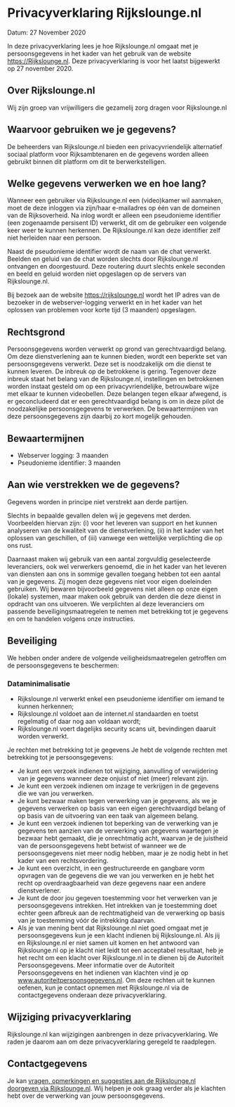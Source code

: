 # Privacyverklaring Rijkslounge.nl

Datum: 27 November 2020

In deze privacyverklaring lees je hoe Rijkslounge.nl omgaat met je persoonsgegevens in het kader van het gebruik van de website https://Rijkslounge.nl.
Deze privacyverklaring is voor het laatst bijgewerkt op 27 november 2020.

## Over Rijkslounge.nl
Wij zijn groep van vrijwilligers die gezamelij zorg dragen voor Rijkslounge.nl

## Waarvoor gebruiken we je gegevens?
De beheerders van Rijkslounge.nl bieden een privacyvriendelijk alternatief sociaal platform voor Rijksambtenaren en de gegevens worden alleen gebruikt binnen dit platform om dit te berwerkstelligen. 
 
## Welke gegevens verwerken we en hoe lang?
Wanneer een gebruiker via  Rijkslounge.nl een (video)kamer wil aanmaken, moet de deze inloggen via zijn/haar e-mailadres op één van de domeinen van de Rijksoverheid. Na inlog wordt er alleen een pseudonieme identifier (een zogenaamde persisent ID) verwerkt, dit om de gebruiker een volgende keer weer te kunnen herkennen. De  Rijkslounge.nl kan deze identifier zelf niet herleiden naar een persoon.

Naast de pseudonieme identifier wordt de naam van de chat verwerkt. Beelden en geluid van de chat worden slechts door Rijkslounge.nl ontvangen en doorgestuurd. Deze routering duurt slechts enkele seconden en beeld en geluid worden niet opgeslagen op de servers van Rijkslounge.nl.

Bij bezoek aan de website https://rijkslounge.nl wordt het IP adres van de bezoeker in de webserver-logging verwerkt en in het kader van het oplossen van problemen voor korte tijd (3 maanden) opgeslagen.

## Rechtsgrond
Persoonsgegevens worden verwerkt op grond van gerechtvaardigd belang. Om deze dienstverlening aan te kunnen bieden, wordt een beperkte set van persoonsgegevens verwerkt. Deze set is noodzakelijk om die dienst te kunnen leveren. De inbreuk op de betrokkene is gering. Tegenover deze inbreuk staat het belang van de  Rijkslounge.nl, instellingen en betrokkenen worden instaat gesteld om op een privacyvriendelijke, betrouwbare wijze met elkaar te kunnen videobellen.
Deze belangen tegen elkaar afwegend, is er geconcludeerd dat er een gerechtvaardigd belang is om in deze pilot de noodzakelijke persoonsgegevens te verwerken. De bewaartermijnen van deze persoonsgegevens zijn daarbij zo kort mogelijk gehouden.

## Bewaartermijnen

* Webserver logging: 3 maanden
* Pseudonieme identifier: 3 maanden

## Aan wie verstrekken we de gegevens?
Gegevens worden in principe niet verstrekt aan derde partijen.

Slechts in bepaalde gevallen delen wij je gegevens met derden. Voorbeelden hiervan zijn: (i) voor het leveren van support en het kunnen analyseren van de kwaliteit van de dienstverlening, (ii) in het kader van het oplossen van geschillen, of (iii) vanwege een wettelijke verplichting die op ons rust.

Daarnaast maken wij gebruik van een aantal zorgvuldig geselecteerde leveranciers, ook wel verwerkers genoemd, die in het kader van het leveren van diensten aan ons in sommige gevallen toegang hebben tot een aantal van je gegevens. Zij mogen deze gegevens niet voor eigen doeleinden gebruiken. Wij bewaren bijvoorbeeld gegevens niet alleen op onze eigen (lokale) systemen, maar maken ook gebruik van derden die deze dienst in opdracht van ons uitvoeren. We verplichten al deze leveranciers om passende beveiligingsmaatregelen te nemen met betrekking tot je gegevens en om te handelen volgens onze instructies.

## Beveiliging
We hebben onder andere de volgende veiligheidsmaatregelen getroffen om de persoonsgegevens te beschermen:

### Dataminimalisatie
* Rijkslounge.nl verwerkt enkel een pseudonieme identifier om iemand te kunnen herkennen;
* Rijkslounge.nl voldoet aan de internet.nl standaarden en toetst regelmatig of daar nog aan voldaan wordt;
* Rijkslounge.nl voert dagelijks security scans uit, bevindingen daaruit worden verwerkt.

Je rechten met betrekking tot je gegevens Je hebt de volgende rechten met betrekking tot je persoonsgegevens:
* Je kunt een verzoek indienen tot wijziging, aanvulling of verwijdering van je gegevens wanneer deze onjuist of niet (meer) relevant zijn.
* Je kunt een verzoek indienen om inzage te verkrijgen in de gegevens die we van jou verwerken.
* Je kunt bezwaar maken tegen verwerking van je gegevens, als we je gegevens verwerken op basis van een eigen gerechtvaardigd belang of op basis van de uitvoering van een taak van algemeen belang.
* Je kunt een verzoek indienen tot beperking van de verwerking van je gegevens ten aanzien van de verwerking van gegevens waartegen je bezwaar hebt gemaakt, die je onrechtmatig acht, waarvan je de juistheid van de persoonsgegevens hebt betwist of wanneer we de persoonsgegevens niet meer nodig hebben, maar je ze nodig hebt in het kader van een rechtsvordering.
* Je kunt een overzicht, in een gestructureerde en gangbare vorm opvragen van de gegevens die we van jou verwerken en je hebt het recht op overdraagbaarheid van deze gegevens naar een andere dienstverlener.
* Je kunt de door jou gegeven toestemming voor het verwerken van je persoonsgegevens intrekken. Het intrekken van je toestemming doet echter geen afbreuk aan de rechtmatigheid van de verwerking op basis van je toestemming vóór de intrekking daarvan.
* Als je van mening bent dat Rijkslounge.nl niet goed omgaat met je persoonsgegevens kun je een klacht indienen bij  Rijkslounge.nl. Als jij en  Rijkslounge.nl er niet samen uit komen en het antwoord van  Rijkslounge.nl op je klacht niet leidt tot een acceptabel resultaat, heb je het recht om een klacht over  Rijkslounge.nl in te dienen bij de Autoriteit Persoonsgegevens. Meer informatie over de Autoriteit Persoonsgegevens en het indienen van klachten vind je op www.autoriteitpersoonsgegevens.nl. Om deze rechten uit te kunnen oefenen, kun je contact opnemen met  Rijkslounge.nl via de contactgegevens onderaan deze privacyverklaring.

## Wijziging privacyverklaring
Rijkslounge.nl kan wijzigingen aanbrengen in deze privacyverklaring. We raden je daarom aan om deze privacyverklaring geregeld te raadplegen.

## Contactgegevens

Je kan [vragen, opmerkingen en suggesties aan de Rijkslounge.nl doorgeven via Rijkslounge.nl](https://forms.gle/UWc9zZyo99CSZ67V7). Wij helpen je ook graag verder als je klachten hebt over de verwerking van jouw persoonsgegevens.
